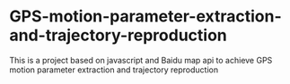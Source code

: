 # GPS-motion-parameter-extraction-and-trajectory-reproduction
This is a project based on javascript and Baidu map api to achieve GPS motion parameter extraction and trajectory reproduction
